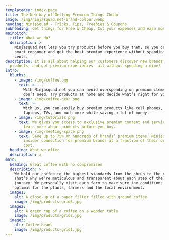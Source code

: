 ```yaml
---
templateKey: index-page
title: The New Way of Getting Premium Things Cheap
image: /img/ninjasquad.net-brand-colour.webp
heading: NinjaSquad - Tricks, Tips, Freebies & Coupons
subheading: Get things for Free & Cheap, Cut your expenses and earn more !
mainpitch:
  title: What we do?
  description: >
    Ninjasquad.net lets you try products before you buy them, so you can be a
    smart consumer and get the best premium experience without spending more
    cents.
description: It is all about helping our customers discover new brands, try new
  products, and get premium experiences- all without spending a dime!
intro:
  blurbs:
    - image: /img/coffee.png
      text: >
        With Ninjasquad.net you can avoid overspending on premium items you
        don’t need. Try products at home and decide what’s right for you.
    - image: /img/coffee-gear.png
      text: >
        With us, you can easily buy premium products like cell phones, high-end
        laptops, TVs, and much more while saving a lot of money.
    - image: /img/tutorials.png
      text: We gives you access to exclusive premium content and services so you can
        learn more about products before you buy.
    - image: /img/meeting-space.png
      text: Save up to 75% on hundreds of brands’ premium items. Ninjasquad is your
        insider connection for premium brands at a fraction of their original
        cost.
  heading: What we offer
  description: a
main:
  heading: Great coffee with no compromises
  description: >
    We hold our coffee to the highest standards from the shrub to the cup.
    That’s why we’re meticulous and transparent about each step of the coffee’s
    journey. We personally visit each farm to make sure the conditions are
    optimal for the plants, farmers and the local environment.
  image1:
    alt: A close-up of a paper filter filled with ground coffee
    image: /img/products-grid3.jpg
  image2:
    alt: A green cup of a coffee on a wooden table
    image: /img/products-grid2.jpg
  image3:
    alt: Coffee beans
    image: /img/products-grid1.jpg
---
```

